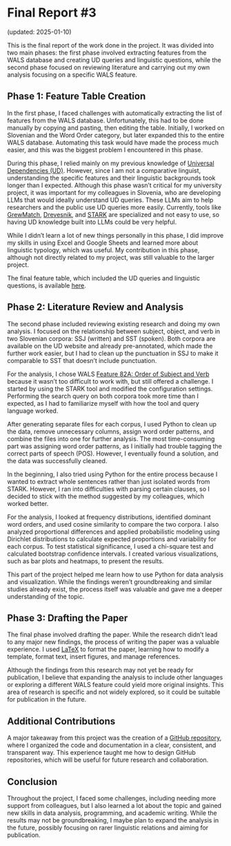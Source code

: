 # Final Report #3
(updated: 2025-01-10)

This is the final report of the work done in the project. It was divided into two main phases: the first phase involved extracting features from the WALS database and creating UD queries and linguistic questions, while the second phase focused on reviewing literature and carrying out my own analysis focusing on a specific WALS feature.

## Phase 1: Feature Table Creation

In the first phase, I faced challenges with automatically extracting the list of features from the WALS database. Unfortunately, this had to be done manually by copying and pasting, then editing the table. Initially, I worked on Slovenian and the Word Order category, but later expanded this to the entire WALS database. Automating this task would have made the process much easier, and this was the biggest problem I encountered in this phase.

During this phase, I relied mainly on my previous knowledge of [Universal Dependencies (UD)](https://universaldependencies.org/). However, since I am not a comparative linguist, understanding the specific features and their linguistic backgrounds took longer than I expected. Although this phase wasn’t critical for my university project, it was important for my colleagues in Slovenia, who are developing LLMs that would ideally understand UD queries. These LLMs aim to help researchers and the public use UD queries more easily. Currently, tools like [GrewMatch](https://match.grew.fr/), [Drevesnik](https://orodja.cjvt.si/drevesnik/), and [STARK](https://github.com/clarinsi/STARK) are specialized and not easy to use, so having UD knowledge built into LLMs could be very helpful.

While I didn’t learn a lot of new things personally in this phase, I did improve my skills in using Excel and Google Sheets and learned more about linguistic typology, which was useful. My contribution in this phase, although not directly related to my project, was still valuable to the larger project.

The final feature table, which included the UD queries and linguistic questions, is available [here](https://docs.google.com/spreadsheets/d/1__Yex-3RSVxV5EE73O_gWyB7J7DTcTU0/edit?gid=1396940900#gid=1396940900).

## Phase 2: Literature Review and Analysis

The second phase included reviewing existing research and doing my own analysis. I focused on the relationship between subject, object, and verb in two Slovenian corpora: SSJ (written) and SST (spoken). Both corpora are available on the UD website and already pre-annotated, which made the further work easier, but I had to clean up the punctuation in SSJ to make it comparable to SST that doesn’t include punctuation.

For the analysis, I chose WALS [Feature 82A: Order of Subject and Verb](https://docs.google.com/spreadsheets/d/1__Yex-3RSVxV5EE73O_gWyB7J7DTcTU0/edit?gid=1396940900#gid=1396940900) because it wasn’t too difficult to work with, but still offered a challenge. I started by using the STARK tool and modified the configuration settings. Performing the search query on both corpora took more time than I expected, as I had to familiarize myself with how the tool and query language worked.

After generating separate files for each corpus, I used Python to clean up the data, remove unnecessary columns, assign word order patterns, and combine the files into one for further analysis. The most time-consuming part was assigning word order patterns, as I initially had trouble tagging the correct parts of speech (POS). However, I eventually found a solution, and the data was successfully cleaned.

In the beginning, I also tried using Python for the entire process because I wanted to extract whole sentences rather than just isolated words from STARK. However, I ran into difficulties with parsing certain clauses, so I decided to stick with the method suggested by my colleagues, which worked better.

For the analysis, I looked at frequency distributions, identified dominant word orders, and used cosine similarity to compare the two corpora. I also analyzed proportional differences and applied probabilistic modeling using Dirichlet distributions to calculate expected proportions and variability for each corpus. To test statistical significance, I used a chi-square test and calculated bootstrap confidence intervals. I created various visualizations, such as bar plots and heatmaps, to present the results.

This part of the project helped me learn how to use Python for data analysis and visualization. While the findings weren’t groundbreaking and similar studies already exist, the process itself was valuable and gave me a deeper understanding of the topic.

## Phase 3: Drafting the Paper

The final phase involved drafting the paper. While the research didn’t lead to any major new findings, the process of writing the paper was a valuable experience. I used [LaTeX](https://www.latex-project.org/) to format the paper, learning how to modify a template, format text, insert figures, and manage references.

Although the findings from this research may not yet be ready for publication, I believe that expanding the analysis to include other languages or exploring a different WALS feature could yield more original insights. This area of research is specific and not widely explored, so it could be suitable for publication in the future.

## Additional Contributions

A major takeaway from this project was the creation of a [GitHub repository](https://github.com/hulln/UD-WALS-Linguistic-Patterns), where I organized the code and documentation in a clear, consistent, and transparent way. This experience taught me how to design GitHub repositories, which will be useful for future research and collaboration.

## Conclusion

Throughout the project, I faced some challenges, including needing more support from colleagues, but I also learned a lot about the topic and gained new skills in data analysis, programming, and academic writing. While the results may not be groundbreaking, I maybe plan to expand the analysis in the future, possibly focusing on rarer linguistic relations and aiming for publication.
